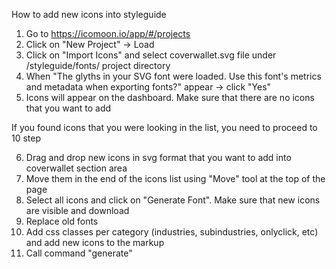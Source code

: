 How to add new icons into styleguide
1. Go to https://icomoon.io/app/#/projects
2. Click on "New Project" -> Load
3. Click on "Import Icons" and select coverwallet.svg file under /styleguide/fonts/ project directory
4. When "The glyths in your SVG font were loaded. Use this font's metrics and metadata when exporting fonts?" appear -> click "Yes"
5. Icons will appear on the dashboard. Make sure that there are no icons that you want to add

If you found icons that you were looking in the list, you need to proceed to 10 step

6. Drag and drop new icons in svg format that you want to add into coverwallet section area
7. Move them in the end of the icons list using "Move" tool at the top of the page
8. Select all icons and click on "Generate Font". Make sure that new icons are visible and download
9. Replace old fonts
10. Add css classes per category (industries, subindustries, onlyclick, etc) and add new icons to the markup
11. Call command "generate"